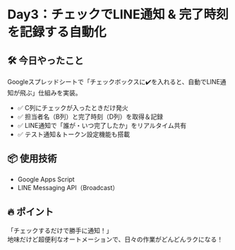 # Day3：チェックでLINE通知 & 完了時刻を記録する自動化

## 🛠 今日やったこと
Googleスプレッドシートで「チェックボックスに✔️を入れると、自動でLINE通知が飛ぶ」仕組みを実装。

- ✅ C列にチェックが入ったときだけ発火
- ✅ 担当者名（B列）と完了時刻（D列）を取得＆記録
- ✅ LINE通知で「誰が・いつ完了したか」をリアルタイム共有
- ✅ テスト通知＆トークン設定機能も搭載

## 📦 使用技術
- Google Apps Script
- LINE Messaging API（Broadcast）

## 🔥 ポイント
「チェックするだけで勝手に通知！」  
地味だけど超便利なオートメーションで、日々の作業がどんどんラクになる！